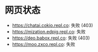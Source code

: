 # 网页状态
- https://chatai.cokio.repl.co: 失败 (403)
- https://mization.edpjg.repl.co: 失败
- https://deo.babox.repl.co: 失败 (403)
- https://moo.zxco.repl.co: 失败
